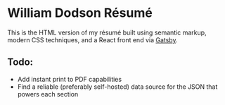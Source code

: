 # William Dodson Résumé

This is the HTML version of my résumé built using semantic markup, modern CSS techniques, and a React front end via [Gatsby](https://www.gatsbyjs.org/).

## Todo:
* Add instant print to PDF capabilities
* Find a reliable (preferably self-hosted) data source for the JSON that powers each section
